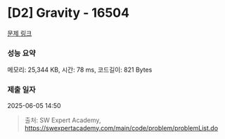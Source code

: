 # [D2] Gravity - 16504 

[문제 링크](https://swexpertacademy.com/main/code/problem/problemDetail.do?contestProbId=AYZOEkza5qMDFARc) 

### 성능 요약

메모리: 25,344 KB, 시간: 78 ms, 코드길이: 821 Bytes

### 제출 일자

2025-06-05 14:50



> 출처: SW Expert Academy, https://swexpertacademy.com/main/code/problem/problemList.do